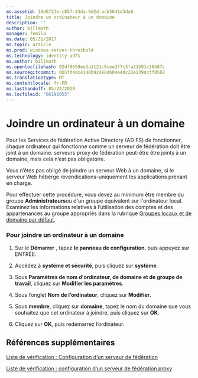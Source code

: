 ```yaml
---
ms.assetid: 10d6723e-c857-43da-9d2d-acb5641d3da8
title: Joindre un ordinateur à un domaine
description: ''
author: billmath
manager: femila
ms.date: 05/31/2017
ms.topic: article
ms.prod: windows-server-threshold
ms.technology: identity-adfs
ms.author: billmath
ms.openlocfilehash: 02df9659ee3a1121c0cee3f7c5fa21b91c36b87c
ms.sourcegitcommit: 0b5fd4dc4148b92480db04e4dc22e139dcff8582
ms.translationtype: MT
ms.contentlocale: fr-FR
ms.lasthandoff: 05/24/2019
ms.locfileid: "66192055"
---
```

# <a name="join-a-computer-to-a-domain"></a>Joindre un ordinateur à un domaine

Pour les Services de fédération Active Directory \(AD FS\) de fonctionner, chaque ordinateur qui fonctionne comme un serveur de fédération doit être joint à un domaine. serveurs proxy de fédération peut-être être joints à un domaine, mais cela n’est pas obligatoire.  
  
Vous n’êtes pas obligé de joindre un serveur Web à un domaine, si le serveur Web héberge revendications\-uniquement les applications prenant en charge.  
  
Pour effectuer cette procédure, vous devez au minimum être membre du groupe **Administrateurs**ou d'un groupe équivalent sur l'ordinateur local.  Examinez les informations relatives à l’utilisation des comptes et des appartenances au groupe appropriés dans la rubrique [Groupes locaux et de domaine par défaut](https://go.microsoft.com/fwlink/?LinkId=83477).   
  
### <a name="to-join-a-computer-to-a-domain"></a>Pour joindre un ordinateur à un domaine  
  
1.  Sur le **Démarrer** , tapez **le panneau de configuration**, puis appuyez sur ENTRÉE.  
  
2.  Accédez à **système et sécurité**, puis cliquez sur **système**.  
  
3.  Sous **Paramètres de nom d'ordinateur, de domaine et de groupe de travail**, cliquez sur **Modifier les paramètres**.  
  
4.  Sous l’onglet **Nom de l’ordinateur**, cliquez sur **Modifier**.  
  
5.  Sous **membre**, cliquez sur **domaine**, tapez le nom du domaine que vous souhaitez que cet ordinateur à joindre, puis cliquez sur **OK**.  
  
6.  Cliquez sur **OK**, puis redémarrez l’ordinateur.  
  
## <a name="additional-references"></a>Références supplémentaires  
[Liste de vérification : Configuration d’un serveur de fédération](Checklist--Setting-Up-a-Federation-Server.md)  
  
[Liste de vérification : configuration d’un serveur de fédération proxy](Checklist--Setting-Up-a-Federation-Server-Proxy.md)  
  

